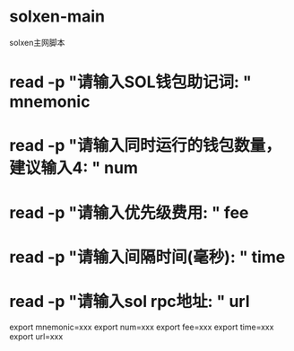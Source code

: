 # solxen-main
solxen主网脚本

# read -p "请输入SOL钱包助记词: " mnemonic
# read -p "请输入同时运行的钱包数量，建议输入4: " num
# read -p "请输入优先级费用: " fee
# read -p "请输入间隔时间(毫秒): " time
# read -p "请输入sol rpc地址: " url
export mnemonic=xxx
export num=xxx
export fee=xxx
export time=xxx
export url=xxx
